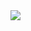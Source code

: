 <img src="https://github.com/bhavesh1129/All-In-One-Interview-Preparation/blob/main/Core%20Subjects/System%20Design/SD%20Banner.gif">

